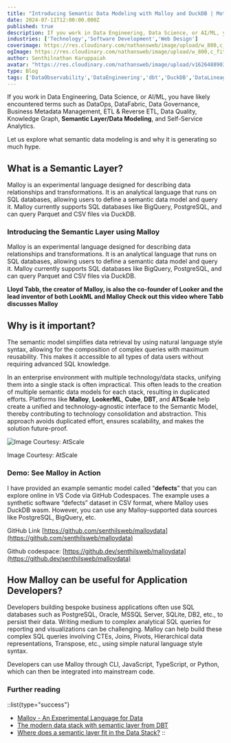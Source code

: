 ```yaml
---
title: "Introducing Semantic Data Modeling with Malloy and DuckDB | MotherDuck | PostgreSQL | BigQuery"
date: 2024-07-11T12:00:00.000Z
published: true
description: If you work in Data Engineering, Data Science, or AI/ML, you have likely encountered terms such as DataOps, DataFabric, Data Governance, Business Metadata Management, ETL & Reverse ETL, Data Quality, Knowledge Graph, Semantic Layer/Data Modeling, and Self-Service Analytics..
industries: ['Technology','Software Development','Web Design']
coverimage: https://res.cloudinary.com/nathansweb/image/upload/w_800,c_fit,l_text:Arial_60_bold:Key%20Concepts%20in%20Data%20Engineering%20Data%20Science%20and%20AI%20ML,g_north_east,x_30,y_40/v1711924071/senthilsweb-scl-card-template_cyxogj.webp
ogImage: https://res.cloudinary.com/nathansweb/image/upload/w_800,c_fit,l_text:Arial_60_bold:Key%20Concepts%20in%20Data%20Engineering%20Data%20Science%20and%20AI%20ML,g_north_east,x_30,y_40/v1711924071/senthilsweb-scl-card-template_cyxogj.webp
author: Senthilnathan Karuppaiah
avatar: "https://res.cloudinary.com/nathansweb/image/upload/v1626488903/profile/Senthil-profile-picture-01_al07i5.jpg"
type: Blog
tags: ['DataObservability','DataEngineering','dbt','DuckDB','DataLineage','Analytics','DataLake','BusinessMetadataManagement','Vue.js','Nuxt.js','Open Source','Web Development','Low Code Platform']
---
```


If you work in Data Engineering, Data Science, or AI/ML, you have likely encountered terms such as DataOps, DataFabric, Data Governance, Business Metadata Management, ETL & Reverse ETL, Data Quality, Knowledge Graph, **Semantic Layer/Data Modeling**, and Self-Service Analytics.

Let us explore what semantic data modeling is and why it is generating so much hype.


## What is a Semantic Layer?

Malloy is an experimental language designed for describing data relationships and transformations. It is an analytical language that runs on SQL databases, allowing users to define a semantic data model and query it. Malloy currently supports SQL databases like BigQuery, PostgreSQL, and can query Parquet and CSV files via DuckDB.


### Introducing the Semantic Layer using Malloy

Malloy is an experimental language designed for describing data relationships and transformations. It is an analytical language that runs on SQL databases, allowing users to define a semantic data model and query it. Malloy currently supports SQL databases like BigQuery, PostgreSQL, and can query Parquet and CSV files via DuckDB.

**Lloyd Tabb, the creator of Malloy, is also the co-founder of Looker and the lead inventor of both LookML and Malloy Check out this video where Tabb discusses Malloy**

## Why is it important?

The semantic model simplifies data retrieval by using natural language style syntax, allowing for the composition of complex queries with maximum reusability. This makes it accessible to all types of data users without requiring advanced SQL knowledge. 

In an enterprise environment with multiple technology/data stacks, unifying them into a single stack is often impractical. This often leads to the creation of multiple semantic data models for each stack, resulting in duplicated efforts. Platforms like **Malloy**, **LookerML**, **Cube**, **DBT**, and **ATScale** help create a unified and technology-agnostic interface to the Semantic Model, thereby contributing to technology consolidation and abstraction. This approach avoids duplicated effort, ensures scalability, and makes the solution future-proof.

![Image Courtesy: AtScale ](/i/blog/Introducing-Semantic-Data-Modeling-with-Malloy-and-DuckDB-1.PNG)
<div class="relative flex items-center">Image Courtesy: AtScale </div>


### Demo: See Malloy in Action

I have provided an example semantic model called “**defects**” that you can explore online in VS Code via GitHub Codespaces. The example uses a synthetic software “defects” dataset in CSV format, where Malloy uses DuckDB wasm. However, you can use any Malloy-supported data sources like PostgreSQL, BigQuery, etc.

GitHub Link [https://github.com/senthilsweb/malloydata](https://github.com/senthilsweb/malloydata)

Github codespace: [https://github.dev/senthilsweb/malloydata](https://github.dev/senthilsweb/malloydata)
  
## How Malloy can be useful for Application Developers?

Developers building bespoke business applications often use SQL databases such as PostgreSQL, Oracle, MSSQL Server, SQLite, DB2, etc., to persist their data. Writing medium to complex analytical SQL queries for reporting and visualizations can be challenging. Malloy can help build these complex SQL queries involving CTEs, Joins, Pivots, Hierarchical data representations, Transpose, etc., using simple natural language style syntax. 

Developers can use Malloy through CLI, JavaScript, TypeScript, or Python, which can then be integrated into mainstream code.

### Further reading
::list{type="success"}
- <a href="https://youtu.be/zmmJgwc3oPI" class="dark:text-teal-400 relative transition hover:text-teal-500 dark:hover:text-teal-400">Malloy - An Experimental Language for Data</a>
- <a href="https://www.youtube.com/watch?v=bUJAw28607Q" class="dark:text-teal-400 relative transition hover:text-teal-500 dark:hover:text-teal-400">The modern data stack with semantic layer from DBT</a>
- <a href="https://www.youtube.com/watch?v=bUJAw28607Q" class="dark:text-teal-400 relative transition hover:text-teal-500 dark:hover:text-teal-400">Where does a semantic layer fit in the Data Stack?</a>
:: 

